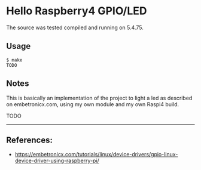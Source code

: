 # Hello Raspberry4 GPIO/LED

The source was tested compiled and running on 5.4.75.  


## Usage

```
$ make
TODO            
```


## Notes

This is basically an implementation of the project to light a led as described on embetronicx.com, using my own module and my own Raspi4 build.

TODO         

---

## References:

 * https://embetronicx.com/tutorials/linux/device-drivers/gpio-linux-device-driver-using-raspberry-pi/
